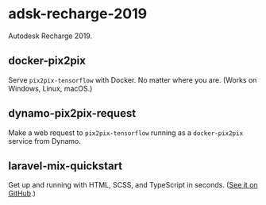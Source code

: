# adsk-recharge-2019
Autodesk Recharge 2019.

## docker-pix2pix

Serve `pix2pix-tensorflow` with Docker. No matter where you are. (Works on Windows, Linux, macOS.)

## dynamo-pix2pix-request

Make a web request to `pix2pix-tensorflow` running as a `docker-pix2pix` service from Dynamo.

## laravel-mix-quickstart

Get up and running with HTML, SCSS, and TypeScript in seconds. ([See it on GitHub](https://github.com/nonoesp/laravel-mix-quickstart).)